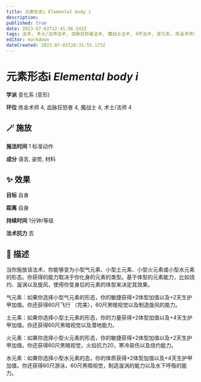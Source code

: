 ```yaml
---
title: 元素形态i Elemental body i
description: 
published: true
date: 2023-07-03T22:41:56.542Z
tags: 法术, 术士/法师法术, 血脉狂怒者法术, 魔战士法术, 4环法术, 变化系, 炼金术师法术, 变形
editor: markdown
dateCreated: 2023-07-03T20:31:55.173Z
---
```


# **元素形态i** *Elemental body i*

**学派** 变化系 (变形) 

**环位** 炼金术师 4, 血脉狂怒者 4, 魔战士 4, 术士/法师 4

## 🪄 施放

**施法时间** 1 标准动作

**成分** 语言, 姿势, 材料

## ✨ 效果 

**目标** 自身 

**距离** 自身  

**持续时间** 1分钟/等级 

**法术抗力** 否

## 📖 描述

当你施放该法术，你能够变为小型气元素、小型土元素、小型火元素或小型水元素的形态。你获得的能力取决于你化身的元素的类型。基于体型的元素能力，比如烧灼、漩涡以及旋风，使用你变身后的元素的体型来决定其效果。

气元素：如果你选择小型气元素的形态，你的敏捷获得+2体型加值以及+2天生护甲加值。你还获得60尺飞行 （完美），60尺黑暗视觉以及制造旋风的能力。

土元素：如果你选择小型土元素的形态，你的力量获得+2体型加值以及+4天生护甲加值。你还获得60尺黑暗视觉以及潜地能力。

火元素：如果你选择小型火元素的形态，你的敏捷获得+2体型加值以及+2天生护甲加值。你还获得60尺黑暗视觉，火焰抗力20，寒冷易伤以及烧灼能力。

水元素：如果你选择小型水元素的态，你的体质获得+2体型加值以及+4天生护甲加值。你还获得60尺游泳，60尺黑暗视觉，制造漩涡的能力以及水下呼吸的能力。
    